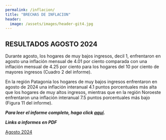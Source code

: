 ```yaml
---
permalink: /inflacion/
title: "BRECHAS DE INFLACION"
header:
  image: /assets/images/header-git4.jpg
---
```


## RESULTADOS AGOSTO 2024

Durante agosto, los hogares de muy bajos ingresos, decil 1, enfrentaron en agosto una inflación mensual de 4.01 por ciento comparada con una inflación mensual de 4.25 por ciento para los hogares del 10 por ciento de mayores ingresos (Cuadro 2 del informe).

En la región Patagonia los hogares de muy bajos ingresos enfrentaron en agosto de 2024 una inflación interanual 4.1 puntos porcentuales más alta que los hogares de muy altos ingresos, mientras que en la región Noroeste enfrentaron una inflación interanual 7.5 puntos porcentuales más bajo (Figura 11 del informe).

***Para leer el informe completo, haga click [aquí](https://mrozada.github.io/brechas/).***


***Links a informes en PDF***

[Agosto 2024](https://github.com/mrozada/mrozada.github.io/blob/master/assets/pdf/BRECHAS%20DE%20INFLACION%20-%202024-08.pdf)